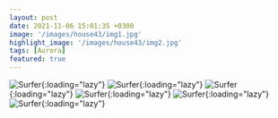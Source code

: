 ```yaml
---
layout: post
date: 2021-11-06 15:01:35 +0300
image: '/images/house43/img1.jpg'
highlight_image: '/images/house43/img2.jpg'
tags: [Aurora]
featured: true
---
```


![Surfer]({{site.baseurl}}/images/house43/img3.jpg){:loading="lazy"}
![Surfer]({{site.baseurl}}/images/house43/img4.jpg){:loading="lazy"}
![Surfer]({{site.baseurl}}/images/house43/img5.jpg){:loading="lazy"}
![Surfer]({{site.baseurl}}/images/house43/img6.jpg){:loading="lazy"}
![Surfer]({{site.baseurl}}/images/house43/img7.jpg){:loading="lazy"}
![Surfer]({{site.baseurl}}/images/house43/img8.jpg){:loading="lazy"} 